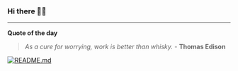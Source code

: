 ### Hi there 👋🏻


---

**Quote of the day**

> *As a cure for worrying, work is better than whisky.* - **Thomas Edison** 

[![README.md](https://github.com/marcolovazzano/marcolovazzano/actions/workflows/readme.yml/badge.svg?branch=main)](https://github.com/marcolovazzano/marcolovazzano/actions/workflows/readme.yml)
